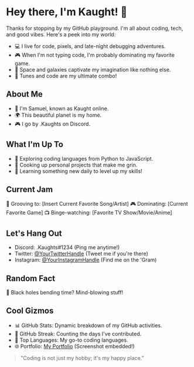 # Hey there, I'm Kaught! 👋

Thanks for stopping by my GitHub playground. I'm all about coding, tech, and good vibes. Here's a peek into my world:

- 💻 I live for code, pixels, and late-night debugging adventures.
- 🎮 When I'm not typing code, I'm probably dominating my favorite game.
- 🌌 Space and galaxies captivate my imagination like nothing else.
- 🎵 Tunes and code are my ultimate combo!

## About Me

- 👦 I'm Samuel, known as Kaught online.
- 🌍 This beautiful planet is my home.
- 🎮 I go by .Kaughts on Discord.

## What I'm Up To

- 🚀 Exploring coding languages from Python to JavaScript.
- 🎉 Cooking up personal projects that make me grin.
- 🌱 Learning something new daily to level up my skills!

## Current Jam

🎵 Grooving to: [Insert Current Favorite Song/Artist]
🎮 Dominating: [Current Favorite Game]
📺 Binge-watching: [Favorite TV Show/Movie/Anime]

## Let's Hang Out

- Discord: .Kaughts#1234 (Ping me anytime!)
- Twitter: [@YourTwitterHandle](link) (Tweet me if you're there)
- Instagram: [@YourInstagramHandle](link) (Find me on the 'Gram)

## Random Fact

🌌 Black holes bending time? Mind-blowing stuff!

## Cool Gizmos

- 📊 GitHub Stats: Dynamic breakdown of my GitHub activities.
- 🎉 GitHub Streak: Counting the days I've contributed.
- 🌟 Top Languages: My go-to coding languages.
- 🌐 Portfolio: [My Portfolio](link) (Screenshot embedded!)

<!-- Add your favorite coding quote below -->
> "Coding is not just my hobby; it's my happy place."

<!-- Add more badges, GIFs, or sections as you like -->

